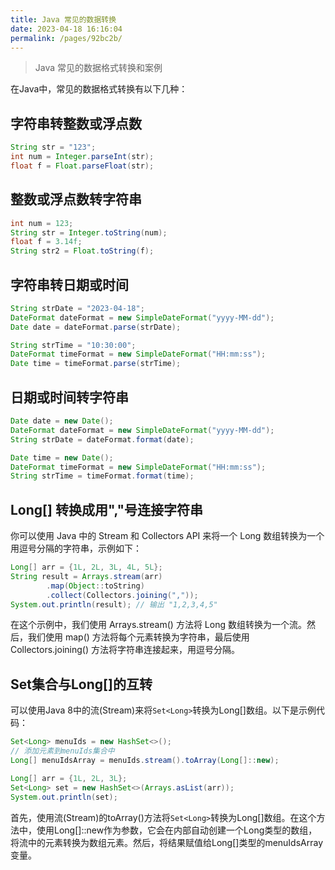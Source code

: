 ```yaml
---
title: Java 常见的数据转换
date: 2023-04-18 16:16:04
permalink: /pages/92bc2b/
---
```


> Java 常见的数据格式转换和案例

在Java中，常见的数据格式转换有以下几种：

## 字符串转整数或浮点数

``` java
String str = "123";
int num = Integer.parseInt(str);
float f = Float.parseFloat(str);
```

## 整数或浮点数转字符串


``` java
int num = 123;
String str = Integer.toString(num);
float f = 3.14f;
String str2 = Float.toString(f);
```

## 字符串转日期或时间


``` java
String strDate = "2023-04-18";
DateFormat dateFormat = new SimpleDateFormat("yyyy-MM-dd");
Date date = dateFormat.parse(strDate);

String strTime = "10:30:00";
DateFormat timeFormat = new SimpleDateFormat("HH:mm:ss");
Date time = timeFormat.parse(strTime);
```

## 日期或时间转字符串


``` java
Date date = new Date();
DateFormat dateFormat = new SimpleDateFormat("yyyy-MM-dd");
String strDate = dateFormat.format(date);

Date time = new Date();
DateFormat timeFormat = new SimpleDateFormat("HH:mm:ss");
String strTime = timeFormat.format(time);
```



## Long[] 转换成用","号连接字符串
你可以使用 Java 中的 Stream 和 Collectors API 来将一个 Long 数组转换为一个用逗号分隔的字符串，示例如下：
``` java
Long[] arr = {1L, 2L, 3L, 4L, 5L};
String result = Arrays.stream(arr)
		.map(Object::toString)
		.collect(Collectors.joining(","));
System.out.println(result); // 输出 "1,2,3,4,5"
```
在这个示例中，我们使用 Arrays.stream() 方法将 Long 数组转换为一个流。然后，我们使用 map() 方法将每个元素转换为字符串，最后使用 Collectors.joining() 方法将字符串连接起来，用逗号分隔。

## Set集合与Long[]的互转

可以使用Java 8中的流(Stream)来将`Set<Long>`转换为Long[]数组。以下是示例代码：
``` java
Set<Long> menuIds = new HashSet<>();
// 添加元素到menuIds集合中
Long[] menuIdsArray = menuIds.stream().toArray(Long[]::new);

Long[] arr = {1L, 2L, 3L};
Set<Long> set = new HashSet<>(Arrays.asList(arr));
System.out.println(set);
```
首先，使用流(Stream)的toArray()方法将`Set<Long>`转换为Long[]数组。在这个方法中，使用Long[]::new作为参数，它会在内部自动创建一个Long类型的数组，将流中的元素转换为数组元素。然后，将结果赋值给Long[]类型的menuIdsArray变量。
